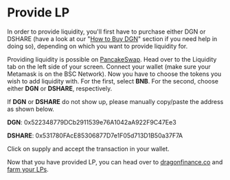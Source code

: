 # Provide LP

In order to provide liquidity, you'll first have to purchase either DGN or DSHARE (have a look at our "[How to Buy DGN](../welcome-start-here/faq-getting-started/how-to-buy-bomb.md)" section if you need help in doing so), depending on which you want to provide liquidity for.

Providing liquidity is possible on [PancakeSwap](https://pancakeswap.finance/add/0x7130d2A12B9BCbFAe4f2634d864A1Ee1Ce3Ead9c/0x522348779DCb2911539e76A1042aA922F9C47Ee3). Head over to the Liquidity tab on the left side of your screen. Connect your wallet (make sure your Metamask is on the BSC Network). Now you have to choose the tokens you wish to add liquidity with. For the first, select **BNB**. For the second, choose either **DGN** or **DSHARE**, respectively.

If **DGN** or **DSHARE** do not show up, please manually copy/paste the address as shown below.

**DGN**: 0x522348779DCb2911539e76A1042aA922F9C47Ee3

**DSHARE**: 0x531780FAcE85306877D7e1F05d713D1B50a37F7A

Click on supply and accept the transaction in your wallet.

Now that you have provided LP, you can head over to [dragonfinance.co](https://dragonfinance.co) and [farm your LPs](https://dragonfinance.co/farm).
